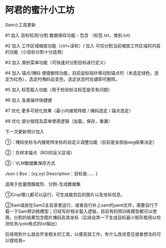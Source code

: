 # 阿君的蜜汁小工坊 #

Sam小工具更新

#1 加入 目标检测/分割 数据保存功能 - 包含 （标签.txt，类别.txt)

#2 加入 工作区域缩放功能（ctrl+滚轮）/ 加入 可仅分割当前缩放工作区域的内容的功能（小目标分割十分适用）

#3 加入 类别菜单功能（可快速对分割目标进行定义）

#4 加入 锚点/掩码 便捷删除功能，目前鼠标指针移动到锚点时（未选定绿色，选定为红色），选定时掩码会变色，选定状态时右键即可删除。

#5 加入 标签载入功能（用于检验标注标签是否有问题）

#6 加入 各类操作快捷键

#7 优化 更多可视化效果（最小内接矩阵框 / 掩码选定 / 锚点选定）

#8 优化 部分按钮及菜单使用逻辑（加载，保存，重置）

下一次更新预计加入

①：掩码坐标与内接矩阵坐标的自定义调整功能（目前是全部由seg结果决定）

②：负样本锚点（ROI的反义区域）

③：VLM数据集保存方式

Json
{
  Box：(xy,xy)
  Description：目标是……
}



适用于批量图像裁剪、分割-生成数据集

①Crop哪儿都可以运行，可生成裁剪后的图片以及坐标信息。

②Sam请放在Sam2主目录里运行，或者自行补上sam的yaml文件，需要自行下载一下Sam预训练模型；已经写好相关载入逻辑，目前有的预训练模型都可以使用，分割的结果包含图片掩码及其坐标（后续会弄一下生成目标最小矩形框用以检测任务/yolo格式的txt输出）

后续用到什么就会开发相关的工具，以便高效工作，有什么改进意见或者想法的可以提给我~

